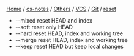 [Home](https://mengxianbin.github.io) /
[cs-notes](https://mengxianbin.github.io/cs-notes/site) /
[Others](https://mengxianbin.github.io/cs-notes/site/Others) /
[VCS](https://mengxianbin.github.io/cs-notes/site/Others/VCS) /
[Git](https://mengxianbin.github.io/cs-notes/site/Others/VCS/Git) /
[reset](https://mengxianbin.github.io/cs-notes/site/Others/VCS/Git/reset)

* --mixed               reset HEAD and index
* --soft                reset only HEAD
* --hard                reset HEAD, index and working tree
* --merge               reset HEAD, index and working tree
* --keep                reset HEAD but keep local changes

